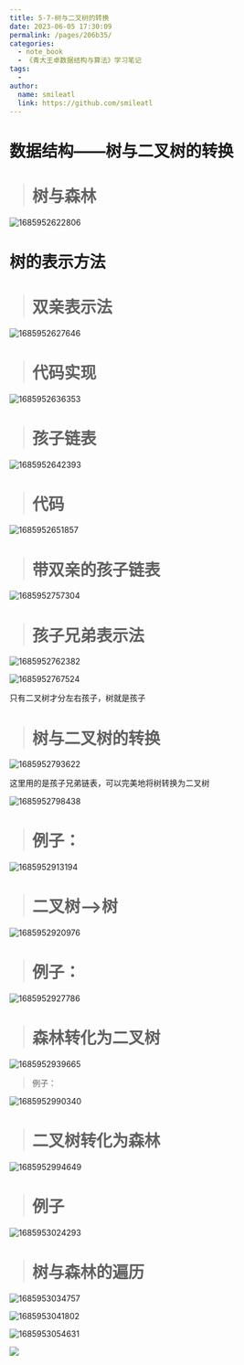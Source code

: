 ```yaml
---
title: 5-7-树与二叉树的转换
date: 2023-06-05 17:30:09
permalink: /pages/206b35/
categories:
  - note_book
  - 《青大王卓数据结构与算法》学习笔记
tags:
  - 
author: 
  name: smileatl
  link: https://github.com/smileatl
---
```

数据结构——树与二叉树的转换
==============

> 树与森林
> ====

![1685952622806](/assets/1685952622806.png)

树的表示方法
======

> 双亲表示法
> =====

![1685952627646](/assets/1685952627646.png)

> 代码实现
> ====

![1685952636353](/assets/1685952636353.png)

> 孩子链表
> ====

![1685952642393](/assets/1685952642393.png)

> 代码
> ==

![1685952651857](/assets/1685952651857.png)

> 带双亲的孩子链表
> ========

![1685952757304](/assets/1685952757304.png)

> 孩子兄弟表示法
> =======

![1685952762382](/assets/1685952762382.png)

![1685952767524](/assets/1685952767524.png)

只有二叉树才分左右孩子，树就是孩子

> 树与二叉树的转换
> ========

![1685952793622](/assets/1685952793622.png)

这里用的是孩子兄弟链表，可以完美地将树转换为二叉树

![1685952798438](/assets/1685952798438.png)

> 例子：
> ===

![1685952913194](/assets/1685952913194.png)

> 二叉树-->树
> =======

![1685952920976](/assets/1685952920976.png)

> 例子：
> ===

![1685952927786](/assets/1685952927786.png)

> 森林转化为二叉树
> ========

![1685952939665](/assets/1685952939665.png)

> 例子：
> 

![1685952990340](/assets/1685952990340.png)

> 二叉树转化为森林
> ========

![1685952994649](/assets/1685952994649.png)

> 例子
> ==

![1685953024293](/assets/1685953024293.png)

> 树与森林的遍历
> =====

![1685953034757](/assets/1685953034757.png)

![1685953041802](/assets/1685953041802.png)

![1685953054631](/assets/1685953054631.png)

![](/assets/1685953157422.png)

  

  


